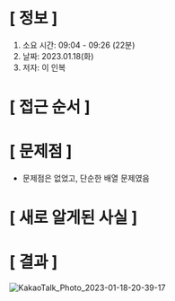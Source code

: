 # **[ 정보 ]**
1. 소요 시간: 09:04 - 09:26 (22분) 
2. 날짜: 2023.01.18(화)
3. 저자: 이 인복

# **[ 접근 순서 ]**

# **[ 문제점 ]**
- 문제점은 없었고, 단순한 배열 문제였음

# **[ 새로 알게된 사실 ]**

# **[ 결과 ]**
![KakaoTalk_Photo_2023-01-18-20-39-17](https://user-images.githubusercontent.com/59809278/213162186-774a7ea2-4778-4aa2-9d2a-4a6de803b0b1.png)
